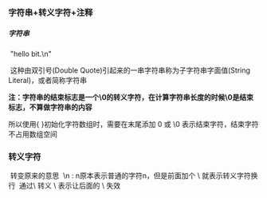 ### 字符串+转义字符+注释

##### 	字符串

​		"hello bit.\n"

​	这种由双引号(Double Quote)引起来的一串字符串称为子字符串字面值(String Literal)，或者简称字符串

**注：字符串的结束标志是一个\0的转义字符，在计算字符串长度的时候\0是结束标志，不算做字符串的内容**

所以使用{ }初始化字符数组时，需要在末尾添加 0 或 \0 表示结束字符，结束字符不占用数组空间

### 转义字符

​	转变原来的意思
​	\n : n原本表示普通的字符n，但是前面加个 \ 就表示转义字符换行
​	通过\ 转义 \ 表示让后面的 \ 失效

